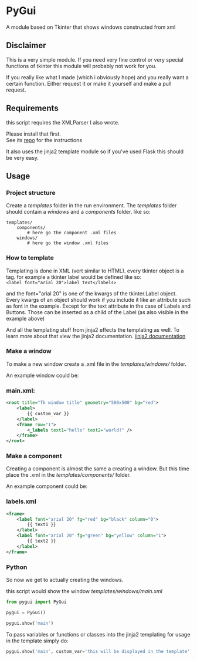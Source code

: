# PyGui
A module based on Tkinter that shows windows constructed from xml

## Disclaimer
This is a very simple module. If you need very fine control or very special functions of tkinter this module will probably not work for you.

If you really like what I made (which i obviously hope) and you really want a certain function. Either request it or make it yourself and make a pull request.

## Requirements
this script requires the XMLParser I also wrote.

Please install that first.  
See its [repo](https://www.github.com/donkere-vader/xmlparser#installation) for the instructions

It also uses the jinja2 template module so if you've used Flask this should be very easy.

## Usage

### Project structure
Create a *templates* folder in the run environment.
The *templates* folder should contain a *windows* and a *components* folder. like so:
```
templates/
    components/
        # here go the component .xml files
    windows/
        # here go the window .xml files
```

### How to template
Templating is done in XML (vert similar to HTML).
every tkinter object is a tag.
for example a tkinter label would be defined like so:  
``<label font="arial 20">label text</labels>``  

and the font="arial 20" is one of the kwargs of the tkinter.Label object.
Every kwargs of an object should work if you include it like an attribute such as font in the example. Except for the text attribute in the case of Labels and Buttons. Those can be inserted as a child of the Label (as also visible in the example above)

And all the templating stuff from jinja2 effects the templating as well. To learn more about that view the jinja2 documentation.
[jinja2 documentation](https://jinja.palletsprojects.com/en/2.11.x/)

### Make a window
To make a new window create a .xml file in the *templates/windows/* folder.

An example window could be:

### main.xml:
```xml
<root title="Tk window title" geometry="500x500" bg="red">
    <label>
        {{ custom_var }}
    </label>
    <frame row="1">
        <_labels text1="hello" text2="world!" />
    </frame>
</root>
```

### Make a component
Creating a component is almost the same a creating a window.
But this time place the .xml in the *templates/components/* folder.

An example component could be:

### labels.xml
```xml
<frame>
    <label font="arial 20" fg="red" bg="black" column="0">
        {{ text1 }}
    </label>
    <label font="arial 20" fg="green" bg="yellow" column="1">
        {{ text2 }}
    </label>
</frame>
```

### Python
So now we get to actually creating the windows.

this script would show the window *templates/windows/main.xml*
```py
from pygui import PyGui

pygui = PyGui()

pygui.show('main')
```

To pass variables or functions or classes into the jinja2 templating for usage in the template simply do:
```py
pygui.show('main', custom_var='this will be displayed in the template')
```